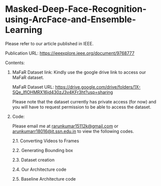 # Masked-Deep-Face-Recognition-using-ArcFace-and-Ensemble-Learning

Please refer to our article published in IEEE. 

Publication URL: https://ieeexplore.ieee.org/document/9768777 

Contents:

1. MaFaR Dataset link: Kindly use the google drive link to access our MaFaR dataset. 

   MaFaR Dataset URL: https://drive.google.com/drive/folders/1X-SQe_IflOHMRX16jd430zJ3v4KFr3ht?usp=sharing

   Please note that the dataset currently has private access (for now) and you will have to request permission to be able to        access the dataset.

2. Code:

    Please email me at rarunkumar15112k@gmail.com or arunkumarr18016@it.ssn.edu.in to view the following codes.   
    
    2.1. Converting Videos to Frames

    2.2. Generating Bounding box 
  
    2.3. Dataset creation
  
    2.4. Our Architecture code
 
    2.5. Baseline Architecture code  
